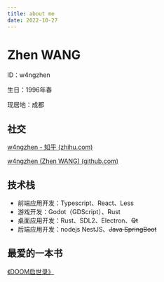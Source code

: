 ```yaml
---
title: about me
date: 2022-10-27
---
```


# Zhen WANG

ID：w4ngzhen

生日：1996年春

现居地：成都

## 社交

[w4ngzhen - 知乎 (zhihu.com)](https://www.zhihu.com/people/w4ngzhen)

[w4ngzhen (Zhen WANG) (github.com)](https://github.com/w4ngzhen)

## 技术栈

- 前端应用开发：Typescript、React、Less
- 游戏开发：Godot（GDScript）、Rust
- 桌面应用开发：Rust、SDL2、Electron、~~Qt~~
- 后端应用开发：nodejs NestJS、~~Java SpringBoot~~

## 最爱的一本书

[《DOOM启世录》](https://book.douban.com/subject/1152971/)

